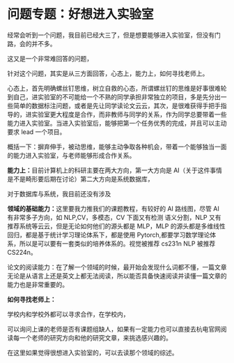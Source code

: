 # 问题专题：好想进入实验室

经常会听到一个问题，我目前已经大三了，但是想要能够进入实验室，但没有门路，会的并不多。

这又是一个非常难回答的问题，

针对这个问题，其实是从三方面回答，心态上，能力上，如何寻找老师上。

心态上，首先明确螺丝钉思维，树立自救的心态，所谓螺丝钉的思维是好事很难轮到自己，进实验室的不可能给一个不熟的同学承担非常独立的项目，多是先分出一些简单的数据标注问题，或者是先让同学读论文云云，其次，是很难获得手把手指导的，进实验室更大程度是合作，而非教师与同学的关系，作为同学总要带着一些能力进入实验室。当进入实验室后，能够把第一个任务优秀的完成，并且可以主动要求 lead 一个项目。

概括一下：摒弃伸手，被动思维，能够主动争取各种机会，带着一个能够独当一面的能力进入实验室，与老师能够形成合作关系。

<strong>能力上：</strong>目前计算机上的科研主要在两大方向，第一大方向是 AI（关于这件事情是不是畸形要后期在讨论）第二大方向是系统数据库，

对于数据库与系统，我目前还没有涉及

<strong>领域的基础能力：</strong>这里要我力推我们的课题教程，有较好的 AI 路线图，尽管 AI 有非常多子方向，如 NLP,CV，多模态，CV 下面又有检测 语义分割，NLP 又有推荐系统等云云，但是无论如何他们的源头都是 MLP，MLP 的源头都是多维线性回归，都是基于统计学习理论体系下，都是使用 Pytorch,都要学习数学理论体系，所以是可以要有一套类似的培养体系的。视觉被推荐 cs231n NLP 被推荐 CS224n。

论文的阅读能力：在了解一个领域的时候，最开始会发现什么词都不懂，一篇文章无论是从语言上还是英文上都无法阅读，所以能否具备快速阅读并读懂一篇文章的能力也是非常重要的。

<strong>如何寻找老师上：</strong>

学校内和学校外都可以寻求合作，在学校内，

可以询问上课的老师是否有课题组缺人，如果有一定能力也可以直接去杭电官网阅读每一个老师的研究方向和他的研究文章，来挑选感兴趣的。

在这里如果觉得很想进入实验室的，可以去读那个领域的综述。
